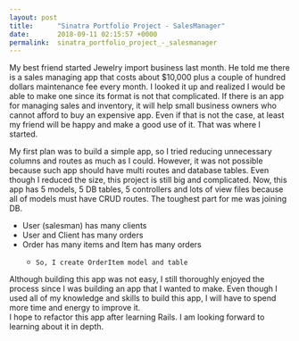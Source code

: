 ```yaml
---
layout: post
title:      "Sinatra Portfolio Project - SalesManager"
date:       2018-09-11 02:15:57 +0000
permalink:  sinatra_portfolio_project_-_salesmanager
---
```


 My best friend started Jewelry import business last month. He told me there is a sales managing app that costs about $10,000 plus a couple of hundred dollars maintenance fee every month. I looked it up and realized I would be able to make one since its format is not that complicated. If there is an app for managing sales and inventory, it will help small business owners who cannot afford to buy an expensive app. Even if that is not the case, at least my friend will be happy and make a good use of it. That was where I started. 
 
 My first plan was to build a simple app, so I tried reducing unnecessary columns and routes as much as I could. However, it was  not possible because such app should have multi routes and database tables. Even though I reduced the size, this project is still big and complicated.
Now, this app has 5 models, 5 DB tables, 5 controllers and lots of view files because all of models must have CRUD routes. The toughest part for me was joining DB. 
* 	User (salesman) has many clients
* User and Client has many orders
* Order has many items and Item has many orders
   *     So, I create OrderItem model and table

Although building this app was not easy, I still thoroughly enjoyed the process since I was building an app that I wanted to make. Even though I used all of my knowledge and skills to build this app, I will have to spend more time and energy to improve it.  
 I hope to refactor this app after learning Rails. I am looking forward to learning about it in depth.

